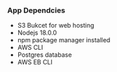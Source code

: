 ### App Dependcies
- S3 Bukcet for web hosting
- Nodejs 18.0.0
- npm package manager installed
- AWS CLI
- Postgres database
- AWS EB CLI
